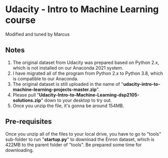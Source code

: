 # Udacity - Intro to Machine Learning course

Modified and tuned by Marcus



## Notes

1. The original dataset from Udacity was prepared based on Python 2.x, which is not installed on our Anaconda 2021 system.
2. I have migrated all of the program from Python 2.x to Python 3.8, which is compatible to our Anaconda.
3. The original dataset is still uploaded in the name of "**udacity-intro-to-machine-learning-projects-master.zip**".
4. Please pull "**Udacity-Intro-to-Machine-Learning-dsp2105-solutions.zip**" down to your desktop to try out.
5. Once you unzip the file, it's gonna be around 154MB.



## Pre-requisites

Once you unzip all of the files to your local drive, you have to go to "tools" sub-folder to run "**startup.py**" to download the Enron dataset, which is 422MB to the parent folder of "tools". Be prepared some time for downloading.

